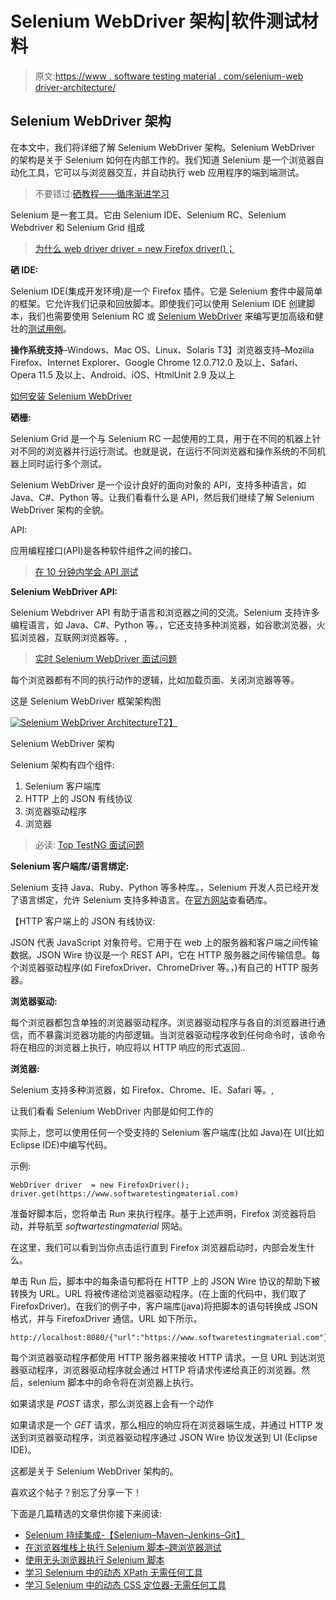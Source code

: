 # Selenium WebDriver 架构|软件测试材料

> 原文:[https://www . software testing material . com/selenium-web driver-architecture/](https://www.softwaretestingmaterial.com/selenium-webdriver-architecture/)

## Selenium WebDriver 架构

在本文中，我们将详细了解 Selenium WebDriver 架构。Selenium WebDriver 的架构是关于 Selenium 如何在内部工作的。我们知道 Selenium 是一个浏览器自动化工具，它可以与浏览器交互，并自动执行 web 应用程序的端到端测试。

> 不要错过:[硒教程——循序渐进学习](https://www.softwaretestingmaterial.com/selenium-tutorial/)

Selenium 是一套工具。它由 Selenium IDE、Selenium RC、Selenium Webdriver 和 Selenium Grid 组成

> [为什么 web driver driver = new Firefox driver()；](https://www.softwaretestingmaterial.com/webdriver-driver-new-firefoxdriver/)

**硒 IDE:**

Selenium IDE(集成开发环境)是一个 Firefox 插件。它是 Selenium 套件中最简单的框架。它允许我们记录和回放脚本。即使我们可以使用 Selenium IDE 创建脚本，我们也需要使用 Selenium RC 或 [Selenium WebDriver](https://www.softwaretestingmaterial.com/selenium-tutorial/) 来编写更加高级和健壮的[测试用例](https://www.softwaretestingmaterial.com/test-case-template-with-explanation/)。

**操作系统支持**–Windows、Mac OS、Linux、Solaris
T3】浏览器支持–Mozilla Firefox、Internet Explorer、Google Chrome 12.0.712.0 及以上、Safari、Opera 11.5 及以上、Android、iOS、HtmlUnit 2.9 及以上

[如何安装 Selenium WebDriver](https://www.softwaretestingmaterial.com/install-selenium-webdriver/)

**硒栅:**

Selenium Grid 是一个与 Selenium RC 一起使用的工具，用于在不同的机器上针对不同的浏览器并行运行测试。也就是说，在运行不同浏览器和操作系统的不同机器上同时运行多个测试。

Selenium WebDriver 是一个设计良好的面向对象的 API，支持多种语言，如 Java、C#、Python 等。让我们看看什么是 API，然后我们继续了解 Selenium WebDriver 架构的全貌。

API:

应用编程接口(API)是各种软件组件之间的接口。

> [在 10 分钟内学会 API 测试](https://www.softwaretestingmaterial.com/api-testing/)

**Selenium WebDriver API:**

Selenium Webdriver API 有助于语言和浏览器之间的交流。Selenium 支持许多编程语言，如 Java、C#、Python 等。，它还支持多种浏览器，如谷歌浏览器，火狐浏览器，互联网浏览器等。,

> [实时 Selenium WebDriver 面试问题](https://www.softwaretestingmaterial.com/selenium-interview-questions/)

每个浏览器都有不同的执行动作的逻辑，比如加载页面、关闭浏览器等等。

这是 Selenium WebDriver 框架架构图

[![Selenium WebDriver Architecture](img/af1a142cb80ab95174486d1edb2186ff.png)T2】](https://www.softwaretestingmaterial.com/wp-content/uploads/2017/12/Selenium-WebDriver-Architecture.png)

Selenium WebDriver 架构

Selenium 架构有四个组件:

1.  Selenium 客户端库
2.  HTTP 上的 JSON 有线协议
3.  浏览器驱动程序
4.  浏览器

> 必读: [Top TestNG 面试问题](https://www.softwaretestingmaterial.com/testng-interview-questions/)

**Selenium 客户端库/语言绑定:**

Selenium 支持 Java、Ruby、Python 等多种库。，Selenium 开发人员已经开发了语言绑定，允许 Selenium 支持多种语言。在[官方网站](http://www.seleniumhq.org/download/#client-drivers)查看硒库。

【HTTP 客户端上的 JSON 有线协议:

JSON 代表 JavaScript 对象符号。它用于在 web 上的服务器和客户端之间传输数据。JSON Wire 协议是一个 REST API，它在 HTTP 服务器之间传输信息。每个浏览器驱动程序(如 FirefoxDriver、ChromeDriver 等。，)有自己的 HTTP 服务器。

**浏览器驱动:**

每个浏览器都包含单独的浏览器驱动程序。浏览器驱动程序与各自的浏览器进行通信，而不暴露浏览器功能的内部逻辑。当浏览器驱动程序收到任何命令时，该命令将在相应的浏览器上执行，响应将以 HTTP 响应的形式返回..

**浏览器:**

Selenium 支持多种浏览器，如 Firefox、Chrome、IE、Safari 等。,

让我们看看 Selenium WebDriver 内部是如何工作的

实际上，您可以使用任何一个受支持的 Selenium 客户端库(比如 Java)在 UI(比如 Eclipse IDE)中编写代码。

示例:

```
WebDriver driver  = new FirefoxDriver();
driver.get(https://www.softwaretestingmaterial.com)
```

准备好脚本后，您将单击 Run 来执行程序。基于上述声明，Firefox 浏览器将启动，并导航至 *softwartestingmaterial* 网站。

在这里，我们可以看到当你点击运行直到 Firefox 浏览器启动时，内部会发生什么。

单击 Run 后，脚本中的每条语句都将在 HTTP 上的 JSON Wire 协议的帮助下被转换为 URL。URL 将被传递给浏览器驱动程序。(在上面的代码中，我们取了 FirefoxDriver)。在我们的例子中，客户端库(java)将把脚本的语句转换成 JSON 格式，并与 FirefoxDriver 通信。URL 如下所示。

```
http://localhost:8080/{"url":"https://www.softwaretestingmaterial.com"}
```

每个浏览器驱动程序都使用 HTTP 服务器来接收 HTTP 请求。一旦 URL 到达浏览器驱动程序，浏览器驱动程序就会通过 HTTP 将请求传递给真正的浏览器。然后，selenium 脚本中的命令将在浏览器上执行。

如果请求是 *POST* 请求，那么浏览器上会有一个动作

如果请求是一个 *GET* 请求，那么相应的响应将在浏览器端生成，并通过 HTTP 发送到浏览器驱动程序，浏览器驱动程序通过 JSON Wire 协议发送到 UI (Eclipse IDE)。

这都是关于 Selenium WebDriver 架构的。

喜欢这个帖子？别忘了分享一下！

下面是几篇精选的文章供你接下来阅读:

*   [Selenium 持续集成-【Selenium–Maven–Jenkins–Git】](https://www.softwaretestingmaterial.com/selenium-continuous-integration/)
*   [在浏览器堆栈上执行 Selenium 脚本–跨浏览器测试](https://www.softwaretestingmaterial.com/run-selenium-tests-on-browserstack/)
*   [使用无头浏览器执行 Selenium 脚本](https://www.softwaretestingmaterial.com/headless-browser-testing-using-selenium-webdriver/)
*   [学习 Selenium 中的动态 XPath 无需任何工具](https://www.softwaretestingmaterial.com/dynamic-xpath-in-selenium/)
*   [学习 Selenium 中的动态 CSS 定位器-无需任何工具](https://www.softwaretestingmaterial.com/css-selector-selenium-webdriver-tutorial/)